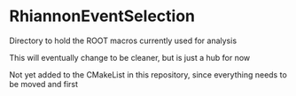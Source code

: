 # RhiannonEventSelection

Directory to hold the ROOT macros currently used for analysis

This will eventually change to be cleaner, but is just a hub for now

Not yet added to the CMakeList in this repository, since everything needs to be moved and first
